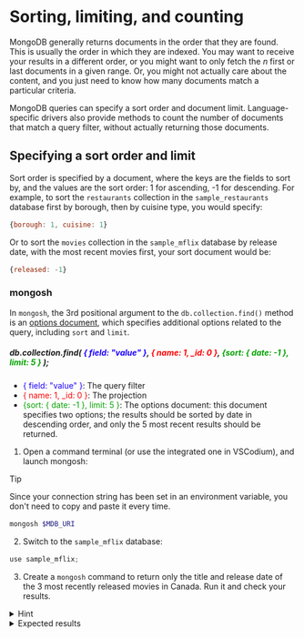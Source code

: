 # Sorting, limiting, and counting

MongoDB generally returns documents in the order that they are found. This is usually the order in which they are indexed. You may want to receive your results in a different order, or you might want to only fetch the *n* first or last documents in a given range. Or, you might not actually care about the content, and you just need to know how many documents match a particular criteria. 

MongoDB queries can specify a sort order and document limit. Language-specific drivers also provide methods to count the number of documents that match a query filter, without actually returning those documents.

## Specifying a sort order and limit

Sort order is specified by a document, where the keys are the fields to sort by, and the values are the sort order: 1 for ascending, -1 for descending. For example, to sort the `restaurants` collection in the `sample_restaurants` database first by borough, then by cuisine type, you would specify:
```js
{borough: 1, cuisine: 1}
```

Or to sort the `movies` collection in the `sample_mflix` database by release date, with the most recent movies first, your sort document would be:
```js
{released: -1}
```

### mongosh

In `mongosh`, the 3rd positional argument to the `db.collection.find()` method is an [options document](https://www.mongodb.com/docs/manual/reference/method/db.collection.find/#options), which specifies additional options related to the query, including `sort` and `limit`. 

<h5>db.collection.find( <span style="color:#1c00ff">{ field: "value" }</span>, <span style="color:#ff0000">{ name: 1, _id: 0 }</span>,<span style="color:#04a200"> {sort: { date: -1 }, limit: 5 }</span> );</h5>

- <span style="color:#1c00ff">{ field: "value" }</span>: The query filter
- <span style="color:#ff0000">{ name: 1, _id: 0 }</span>: The projection
- <span style="color:#04a200">{sort: { date: -1 }, limit: 5 }</span>: The options document: this document specifies two options; the results should be sorted by date in descending order, and only the 5 most recent results should be returned.

1. Open a command terminal (or use the integrated one in VSCodium), and launch mongosh:
  > [!TIP]
  > Since your connection string has been set in an environment variable, you don't need to copy and paste it every time.

  ```bash
  mongosh $MDB_URI
  ```

2. Switch to the `sample_mflix` database:
  ```js
  use sample_mflix;
  ```

3. Create a `mongosh` command to return only the title and release date of the 3 most recently released movies in Canada. Run it and check your results.

  <details>
  <summary>Hint</summary>

  These are all things we've learaned so far, but now we're putting them together. First, we need the `find()` command:
  ```js
  db.movies.find();
  ```

  We're only looking for movies released in Canada, so we want the `countries` array to contain the string `"Canada"`:
  ```js
  db.movies.find({countries: "Canada"});
  ```

  We remember how to project our results, we'll include the `title` and `released` fields, and explicitly exclude the `_id` field:
  ```js
  db.movies.find({countries: "Canada"},{title: 1, released: 1, _id: 0});
  ```

  Finally, we'll add our options document, to sort by `released` in descending order, and to limit the result to only the first 3, resulting in our complete `mongosh` command:
  ```js
  db.movies.find({countries: "Canada"},{title: 1, released: 1, _id: 0}, {sort: {released: -1}, limit: 3});
  ```
  </details>

  <details>
  <summary>Expected results</summary>

  ```js
  Atlas atlas-fn0rd-shard-0 [primary] sample_mflix> db.movies.find({countries: "Canada"},{title: 1, released: 1, _id: 0}, {sort: {released: -1}, limit: 3});
  [
    { title: 'Remember', released: ISODate('2016-01-15T00:00:00.000Z') },
    {
      title: 'April and the Extraordinary World', released: ISODate('2015-11-04T00:00:00.000Z')
    },
    { title: 'I Am Thor', released: ISODate('2015-11-01T00:00:00.000Z') }
  ]
  Atlas atlas-fn0rd-shard-0 [primary] sample_mflix> 
  ```

### Compass

Compass also allows you to provide additional options to sort and limit your queries.

1. In Compass, navigate to the `movies` collection in the `sample_mflix` database.

2. Populate the query field with the query from the mongosh exercise.

3. Click "Options ▼", and populate the projection, sort, and limit fields with the values from the mongosh exercise.
  ![Compass showing the sort and limit options](images/compass-sort.png)

4. Run the query and check your results.

### PyMongo

PyMongo takes the same options as `mongosh`, but because Python supports named arguments, it doesn't use the options document. 

1. In VSCodium, change to the lab3-6 folder and open `find_movies.py`. Examine the code, run it, and check your results.

  > [!NOTE]
  > This code does the same thing as the `mongosh` command above, but notice that instead of a options document, we're supplying the sort and limit options as keyword parameters to the `.find()` method. Also note that filters, projections, and other options are just regular Python variables. You can programmatically compose a query without additional string manipulation to convert it into a SQL statement.

  <details>
  <summary>Expected results</summary>

  ```python
  {'_id': ObjectId('573a13f0f29313caabdd969c'),
  'released': datetime.datetime(2016, 1, 15, 0, 0),
  'title': 'Remember'}
  {'_id': ObjectId('573a13ebf29313caabdd0792'),
  'released': datetime.datetime(2015, 11, 4, 0, 0),
  'title': 'April and the Extraordinary World'}
  {'_id': ObjectId('573a13ddf29313caabdb49d3'),
  'released': datetime.datetime(2015, 11, 1, 0, 0),
  'title': 'I Am Thor'}
  ```

## Counting documents

When you only need to know how many documents match a query, and don't need the actual contents, `mongosh` and the language-specific drivers provide a `collection.countDocuments()` method. This method takes a query filter, and returns the number of documents that match that filter.

1. Open a command terminal (or use the integrated one in VSCodium), and launch mongosh, if it isn't already open.

2. Switch to the `sample_restaurants` database.
  <details>
  <summary>Hint</summary>

  ```js
  use sample_restaurants;
  ```
  </details>

3. Use the `countDocuments()`; command to find how many Italian restaurants are in Queens.
  > [!TIP]
  > `countDocuments()` takes a query filter document as its first positional argument.
  <details>
  <summary>Hint</summary>

  ```js
  db.restaurants.countDocuments({borough: "Queens", cuisine: "Italian"});
  ```
  </summary>

  <details>
  <summary>Expected results</summary>
  There are 131 Italian restaurants in Queens.
  </details>

When you are done, proceed to the end of this lab.
